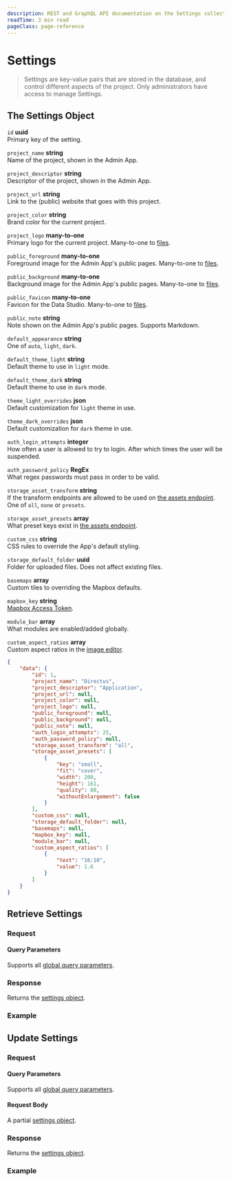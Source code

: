```yaml
---
description: REST and GraphQL API documentation on the Settings collection in Directus.
readTime: 3 min read
pageClass: page-reference
---
```


# Settings

> Settings are key-value pairs that are stored in the database, and control different aspects of the project. Only
> administrators have access to manage Settings.

## The Settings Object

`id` **uuid**\
Primary key of the setting.

`project_name` **string**\
Name of the project, shown in the Admin App.

`project_descriptor` **string**\
Descriptor of the project, shown in the Admin App.

`project_url` **string**\
Link to the (public) website that goes with this project.

`project_color` **string**\
Brand color for the current project.

`project_logo` **many-to-one**\
Primary logo for the current project. Many-to-one to [files](/reference/files).

`public_foreground` **many-to-one**\
Foreground image for the Admin App's public pages. Many-to-one to [files](/reference/files).

`public_background` **many-to-one**\
Background image for the Admin App's public pages. Many-to-one to [files](/reference/files).

`public_favicon` **many-to-one**\
Favicon for the Data Studio. Many-to-one to [files](/reference/files).

`public_note` **string**\
Note shown on the Admin App's public pages. Supports Markdown.

`default_appearance` **string**\
One of `auto`, `light`, `dark`.

`default_theme_light` **string**\
Default theme to use in `light` mode.

`default_theme_dark` **string**\
Default theme to use in `dark` mode.

`theme_light_overrides` **json**\
Default customization for `light` theme in use.

`theme_dark_overrides` **json**\
Default customization for `dark` theme in use.

`auth_login_attempts` **integer**\
How often a user is allowed to try to login. After which times the user will be suspended.

`auth_password_policy` **RegEx**\
What regex passwords must pass in order to be valid.

`storage_asset_transform` **string**\
If the transform endpoints are allowed to be used on [the assets endpoint](/reference/files#requesting-a-thumbnail). One
of `all`, `none` or `presets`.

`storage_asset_presets` **array**\
What preset keys exist in [the assets endpoint](/reference/files#requesting-a-thumbnail).

`custom_css` **string**\
CSS rules to override the App's default styling.

`storage_default_folder` **uuid**\
Folder for uploaded files. Does not affect existing files.

`basemaps` **array**\
Custom tiles to overriding the Mapbox defaults.

`mapbox_key` **string**\
[Mapbox Access Token](https://docs.mapbox.com/help/glossary/access-token).

`module_bar` **array**\
What modules are enabled/added globally.

`custom_aspect_ratios` **array**\
Custom aspect ratios in the [image editor](/user-guide/file-library/files#edit-an-image).

```json
{
	"data": {
		"id": 1,
		"project_name": "Directus",
		"project_descriptor": "Application",
		"project_url": null,
		"project_color": null,
		"project_logo": null,
		"public_foreground": null,
		"public_background": null,
		"public_note": null,
		"auth_login_attempts": 25,
		"auth_password_policy": null,
		"storage_asset_transform": "all",
		"storage_asset_presets": [
			{
				"key": "small",
				"fit": "cover",
				"width": 200,
				"height": 161,
				"quality": 80,
				"withoutEnlargement": false
			}
		],
		"custom_css": null,
		"storage_default_folder": null,
		"basemaps": null,
		"mapbox_key": null,
		"module_bar": null,
		"custom_aspect_ratios": [
			{
				"text": "16:10",
				"value": 1.6
			}
		]
	}
}
```

## Retrieve Settings

### Request

<SnippetToggler :choices="['REST', 'GraphQL', 'SDK']" group="api">
<template #rest>

`GET /settings`

</template>
<template #graphql>

`POST /graphql/system`

```graphql
type Query {
	settings: directus_settings
}
```

</template>
<template #sdk>

```js
import { createDirectus, rest, readSettings } from '@directus/sdk';

const client = createDirectus('directus_project_url').with(rest());

const result = await client.request(readSettings());
```

</template>
</SnippetToggler>

#### Query Parameters

Supports all [global query parameters](/reference/query).

### Response

Returns the [settings object](#the-settings-object).

### Example

<SnippetToggler :choices="['REST', 'GraphQL', 'SDK']" group="api">
<template #rest>

`GET /settings`

</template>
<template #graphql>

`POST /graphql/system`

```graphql
query {
	settings {
		project_name
	}
}
```

</template>
<template #sdk>

```js
import { createDirectus, rest, readSettings } from '@directus/sdk';

const client = createDirectus('https://directus.example.com').with(rest());

const result = await client.request(readSettings());
```

</template>
</SnippetToggler>

## Update Settings

### Request

<SnippetToggler :choices="['REST', 'GraphQL', 'SDK']" group="api">
<template #rest>

`PATCH /settings`

Provide a partial [settings object](#the-settings-object) as the body of your request.

</template>
<template #graphql>

`POST /graphql/system`

```graphql
type Mutation {
	update_settings(data: update_directus_settings_input!): directus_settings
}
```

</template>
<template #sdk>

```js
import { createDirectus, rest, updateSettings } from '@directus/sdk';

const client = createDirectus('directus_project_url').with(rest());

const result = await client.request(updateSettings(settings_object));
```

</template>
</SnippetToggler>

#### Query Parameters

Supports all [global query parameters](/reference/query).

#### Request Body

A partial [settings object](#the-settings-object).

### Response

Returns the [settings object](#the-setting-object).

### Example

<SnippetToggler :choices="['REST', 'GraphQL', 'SDK']" group="api">
<template #rest>

`PATCH /settings`

```json
{
	"project_url": "https://example.com/"
}
```

</template>
<template #graphql>

`POST /graphql/system`

```graphql
mutation {
	update_settings(data: { project_url: "https://example.com" }) {
		project_name
		project_url
	}
}
```

</template>
<template #sdk>

```js
import { createDirectus, rest, updateSettings } from '@directus/sdk';

const client = createDirectus('https://directus.example.com').with(rest());

const result = await client.request(
	updateSettings({
		project_url: 'https://example.com/',
	})
);
```

</template>
</SnippetToggler>
